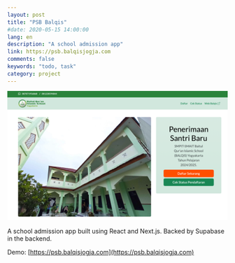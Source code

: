 ```yaml
---
layout: post
title: "PSB Balqis"
#date: 2020-05-15 14:00:00
lang: en
description: "A school admission app"
link: https://psb.balqisjogja.com
comments: false
keywords: "todo, task"
category: project
---
```


![PSB Balqis](/assets/images/psb.png)

A school admission app built using React and Next.js. Backed by Supabase in the backend.

Demo: [https://psb.balqisjogja.com](https://psb.balqisjogja.com)